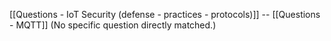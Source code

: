 [[Questions - IoT Security (defense - practices - protocols)]] -- [[Questions - MQTT]]
(No specific question directly matched.)